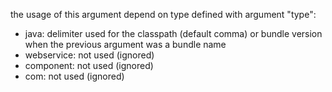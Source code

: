the usage of this argument depend on type defined with argument "type":

- java: delimiter used for the classpath (default comma) or bundle version when the previous argument was a bundle name
- webservice: not used (ignored)
- component: not used (ignored)
- com: not used (ignored)
